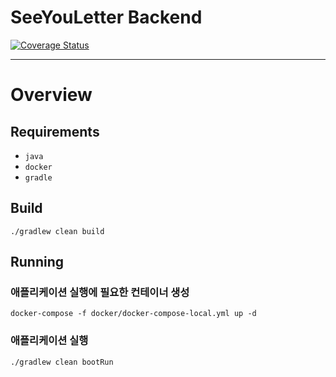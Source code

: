 # SeeYouLetter Backend
[![Coverage Status](https://coveralls.io/repos/github/seeyouletter/seeyouletter-be/badge.svg?branch=main)](https://coveralls.io/github/seeyouletter/seeyouletter-be?branch=main)

___

# Overview

## Requirements
* `java`
* `docker`
* `gradle`

## Build
```shell
./gradlew clean build
```

## Running

### 애플리케이션 실행에 필요한 컨테이너 생성
```shell
docker-compose -f docker/docker-compose-local.yml up -d
```

### 애플리케이션 실행
```shell
./gradlew clean bootRun
```
